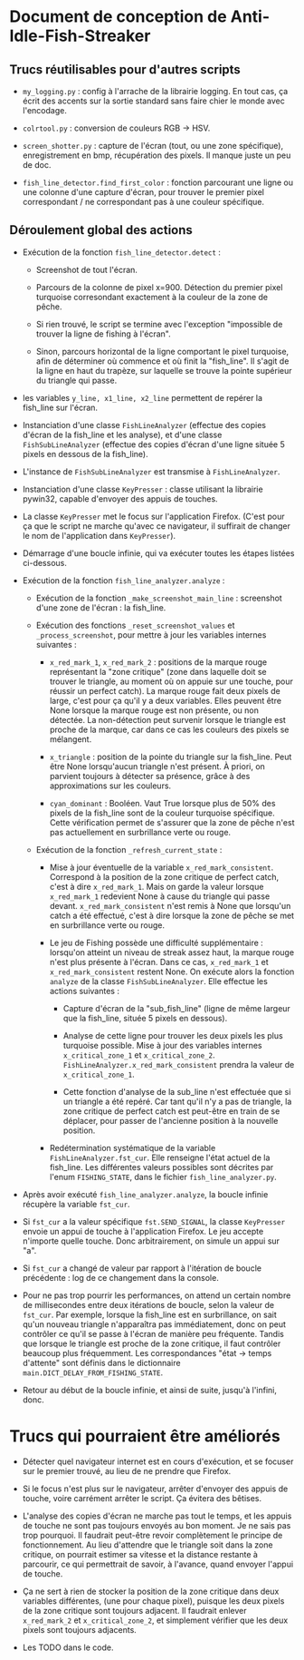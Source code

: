 # Document de conception de Anti-Idle-Fish-Streaker #

## Trucs réutilisables pour d'autres scripts ##

 - `my_logging.py` : config à l'arrache de la librairie logging. En tout cas, ça écrit des accents sur la sortie standard sans faire chier le monde avec l'encodage.

 - `colrtool.py` : conversion de couleurs RGB -> HSV.

 - `screen_shotter.py` : capture de l'écran (tout, ou une zone spécifique), enregistrement en bmp, récupération des pixels. Il manque juste un peu de doc.

 - `fish_line_detector.find_first_color` : fonction parcourant une ligne ou une colonne d'une capture d'écran, pour trouver le premier pixel correspondant / ne correspondant pas à une couleur spécifique.

## Déroulement global des actions ##

 - Exécution de la fonction `fish_line_detector.detect` :

 	- Screenshot de tout l'écran.

 	- Parcours de la colonne de pixel x=900. Détection du premier pixel turquoise corresondant exactement à la couleur de la zone de pêche.

	- Si rien trouvé, le script se termine avec l'exception "impossible de trouver la ligne de fishing à l'écran".

 	- Sinon, parcours horizontal de la ligne comportant le pixel turquoise, afin de déterminer où commence et où finit la "fish_line". Il s'agit de la ligne en haut du trapèze, sur laquelle se trouve la pointe supérieur du triangle qui passe.

 - les variables `y_line, x1_line, x2_line` permettent de repérer la fish\_line sur l'écran.

 - Instanciation d'une classe `FishLineAnalyzer` (effectue des copies d'écran de la fish\_line et les analyse), et d'une classe `FishSubLineAnalyzer` (effectue des copies d'écran d'une ligne située 5 pixels en dessous de la fish\_line).

 - L'instance de `FishSubLineAnalyzer` est transmise à `FishLineAnalyzer`.

 - Instanciation d'une classe `KeyPresser` : classe utilisant la librairie pywin32, capable d'envoyer des appuis de touches.

 - La classe `KeyPresser` met le focus sur l'application Firefox. (C'est pour ça que le script ne marche qu'avec ce navigateur, il suffirait de changer le nom de l'application dans `KeyPresser`).

 - Démarrage d'une boucle infinie, qui va exécuter toutes les étapes listées ci-dessous.

 - Exécution de la fonction `fish_line_analyzer.analyze` :

	 - Exécution de la fonction `_make_screenshot_main_line` : screenshot d'une zone de l'écran : la fish\_line.

	 - Exécution des fonctions `_reset_screenshot_values` et `_process_screenshot`, pour mettre à jour les variables internes suivantes :

		 - `x_red_mark_1`, `x_red_mark_2` : positions de la marque rouge représentant la "zone critique" (zone dans laquelle doit se trouver le triangle, au moment où on appuie sur une touche, pour réussir un perfect catch). La marque rouge fait deux pixels de large, c'est pour ça qu'il y a deux variables. Elles peuvent être None lorsque la marque rouge est non présente, ou non détectée. La non-détection peut survenir lorsque le triangle est proche de la marque, car dans ce cas les couleurs des pixels se mélangent.

         - `x_triangle` : position de la pointe du triangle sur la fish\_line. Peut être None lorsqu'aucun triangle n'est présent. À priori, on parvient toujours à détecter sa présence, grâce à des approximations sur les couleurs.

         - `cyan_dominant` : Booléen. Vaut True lorsque plus de 50% des pixels de la fish\_line sont de la couleur turquoise spécifique. Cette vérification permet de s'assurer que la zone de pêche n'est pas actuellement en surbrillance verte ou rouge.

     - Exécution de la fonction `_refresh_current_state` :

         - Mise à jour éventuelle de la variable `x_red_mark_consistent`. Correspond à la position de la zone critique de perfect catch, c'est à dire `x_red_mark_1`. Mais on garde la valeur lorsque `x_red_mark_1` redevient None à cause du triangle qui passe devant. `x_red_mark_consistent` n'est remis à None que lorsqu'un catch a été effectué, c'est à dire lorsque la zone de pêche se met en surbrillance verte ou rouge.

         - Le jeu de Fishing possède une difficulté supplémentaire : lorsqu'on atteint un niveau de streak assez haut, la marque rouge n'est plus présente à l'écran. Dans ce cas, `x_red_mark_1` et `x_red_mark_consistent` restent None. On exécute alors la fonction `analyze` de la classe `FishSubLineAnalyzer`. Elle effectue les actions suivantes :

            - Capture d'écran de la "sub\_fish\_line" (ligne de même largeur que la fish\_line, située 5 pixels en dessous).

            - Analyse de cette ligne pour trouver les deux pixels les plus turquoise possible. Mise à jour des variables internes `x_critical_zone_1` et `x_critical_zone_2`. `FishLineAnalyzer.x_red_mark_consistent` prendra la valeur de `x_critical_zone_1`.

            - Cette fonction d'analyse de la sub_line n'est effectuée que si un triangle a été repéré. Car tant qu'il n'y a pas de triangle, la zone critique de perfect catch est peut-être en train de se déplacer, pour passer de l'ancienne position à la nouvelle position.

         - Redétermination systématique de la variable `FishLineAnalyzer.fst_cur`. Elle renseigne l'état actuel de la fish\_line. Les différentes valeurs possibles sont décrites par l'enum `FISHING_STATE`, dans le  fichier `fish_line_analyzer.py`.

 - Après avoir exécuté `fish_line_analyzer.analyze`, la boucle infinie récupère la variable `fst_cur`.

 - Si `fst_cur` a la valeur spécifique `fst.SEND_SIGNAL`, la classe `KeyPresser` envoie un appui de touche à l'application Firefox. Le jeu accepte n'importe quelle touche. Donc arbitrairement, on simule un appui sur "a".

 - Si `fst_cur` a changé de valeur par rapport à l'itération de boucle précédente : log de ce changement dans la console.

 - Pour ne pas trop pourrir les performances, on attend un certain nombre de millisecondes entre deux itérations de boucle, selon la valeur de `fst_cur`. Par exemple, lorsque la fish\_line est en surbrillance, on sait qu'un nouveau triangle n'apparaîtra pas immédiatement, donc on peut contrôler ce qu'il se passe à l'écran de manière peu fréquente. Tandis que lorsque le triangle est proche de la zone critique, il faut contrôler beaucoup plus fréquemment. Les correspondances "état -> temps d'attente" sont définis dans le dictionnaire `main.DICT_DELAY_FROM_FISHING_STATE`.

 - Retour au début de la boucle infinie, et ainsi de suite, jusqu'à l'infini, donc.

# Trucs qui pourraient être améliorés #

 - Détecter quel navigateur internet est en cours d'exécution, et se focuser sur le premier trouvé, au lieu de ne prendre que Firefox.

 - Si le focus n'est plus sur le navigateur, arrêter d'envoyer des appuis de touche, voire carrément arrêter le script. Ça évitera des bêtises.

 - L'analyse des copies d'écran ne marche pas tout le temps, et les appuis de touche ne sont pas toujours envoyés au bon moment. Je ne sais pas trop pourquoi. Il faudrait peut-être revoir complètement le principe de fonctionnement. Au lieu d'attendre que le triangle soit dans la zone critique, on pourrait estimer sa vitesse et la distance restante à parcourir, ce qui permettrait de savoir, à l'avance, quand envoyer l'appui de touche.

 - Ça ne sert à rien de stocker la position de la zone critique dans deux variables différentes, (une pour chaque pixel), puisque les deux pixels de la zone critique sont toujours adjacent. Il faudrait enlever `x_red_mark_2` et `x_critical_zone_2`, et simplement vérifier que les deux pixels sont toujours adjacents.

 - Les TODO dans le code.
